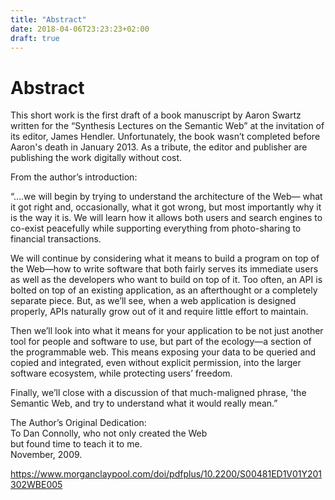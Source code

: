 ```yaml
---
title: "Abstract"
date: 2018-04-06T23:23:23+02:00
draft: true
---
```


# Abstract

This short work is the first draft of a book manuscript by Aaron Swartz written
for the “Synthesis Lectures on the Semantic Web” at the invitation of its editor,
James Hendler. Unfortunately, the book wasn’t completed before Aaron's death in
January 2013. As a tribute, the editor and publisher are publishing the work
digitally without cost.

From the author’s introduction:

“….we will begin by trying to understand the architecture of the Web—
what it got right and, occasionally, what it got wrong, but most importantly why
it is the way it is. We will learn how it allows both users and search engines to
co-exist peacefully while supporting everything from photo-sharing to financial
transactions.

We will continue by considering what it means to build a program on top of
the Web—how to write software that both fairly serves its immediate users as well
as the developers who want to build on top of it. Too often, an API is bolted on top
of an existing application, as an afterthought or a completely separate piece. But,
as we’ll see, when a web application is designed properly, APIs naturally grow out
of it and require little effort to maintain.

Then we’ll look into what it means for your application to be not just another
tool for people and software to use, but part of the ecology—a section of the
programmable web. This means exposing your data to be queried and copied and
integrated, even without explicit permission, into the larger software ecosystem,
while protecting users’ freedom.

Finally, we’ll close with a discussion of that much-maligned phrase, 'the
Semantic Web, and try to understand what it would really mean.”

The Author’s Original Dedication:  
To Dan Connolly, who not only created the Web  
but found time to teach it to me.  
November, 2009.

https://www.morganclaypool.com/doi/pdfplus/10.2200/S00481ED1V01Y201302WBE005
